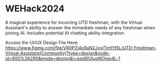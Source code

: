 # WEHack2024
A magical experience for incoming UTD freshman, with the Virtual Assistant's ability to answer the immediate needs of any freshman when joining AI. Includes potential AI chatting ability integration.

Access the UI/UX Design File Here:
https://www.figma.com/file/VR0PZi4o9aN2JyxITmYH5L/UTD-Freshman-Virtual-Assistant(Community)?type=design&node-id=900%3A285&mode=design&t=axsWUlugIKOigo4L-1

